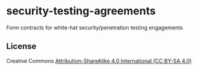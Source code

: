 # security-testing-agreements
Form contracts for white-hat security/penetration testing engagements

## License
Creative Commons [Attribution-ShareAlike 4.0 International (CC BY-SA 4.0)](https://creativecommons.org/licenses/by-sa/4.0/)
